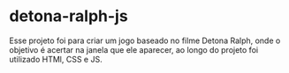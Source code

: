 # detona-ralph-js
Esse projeto foi para criar um jogo baseado no filme Detona Ralph, onde o objetivo é acertar na janela que ele aparecer, ao longo do projeto foi utilizado HTMl, CSS e JS. 
